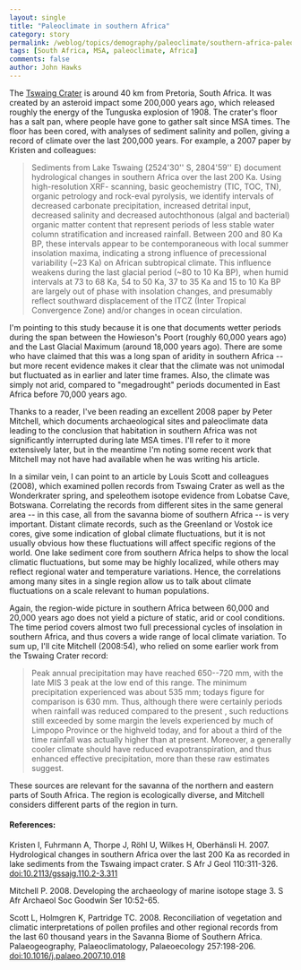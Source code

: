 ```yaml
---
layout: single 
title: "Paleoclimate in southern Africa" 
category: story
permalink: /weblog/topics/demography/paleoclimate/southern-africa-paleoclimate-notes-2009.html
tags: [South Africa, MSA, paleoclimate, Africa] 
comments: false 
author: John Hawks 
---
```


The <a href="http://www.hartrao.ac.za/other/tswaing/tswaing.html">Tswaing Crater</a> is around 40 km from Pretoria, South Africa. It was created by an asteroid impact some 200,000 years ago, which released roughly the energy of the Tunguska explosion of 1908. The crater's floor has a salt pan, where people have gone to gather salt since MSA times. The floor has been cored, with analyses of sediment salinity and pollen, giving a record of climate over the last 200,000 years. For example, a 2007 paper by Kristen and colleagues: 

<blockquote>Sediments from Lake Tswaing (2524'30'' S, 2804'59'' E) document hydrological changes in southern Africa over the last 200 Ka. Using high-resolution XRF- scanning, basic geochemistry (TIC, TOC, TN), organic petrology and rock-eval pyrolysis, we identify intervals of decreased carbonate precipitation, increased detrital input, decreased salinity and decreased autochthonous (algal and bacterial) organic matter content that represent periods of less stable water column stratification and increased rainfall. Between 200 and 80 Ka BP, these intervals appear to be contemporaneous with local summer insolation maxima, indicating a strong influence of precessional variability (~23 Ka) on African subtropical climate. This influence weakens during the last glacial period (~80 to 10 Ka BP), when humid intervals at 73 to 68 Ka, 54 to 50 Ka, 37 to 35 Ka and 15 to 10 Ka BP are largely out of phase with insolation changes, and presumably reflect southward displacement of the ITCZ (Inter Tropical Convergence Zone) and/or changes in ocean circulation.</blockquote>

I'm pointing to this study because it is one that documents wetter periods during the span between the Howieson's Poort (roughly 60,000 years ago) and the Last Glacial Maximum (around 18,000 years ago). There are some who have claimed that this was a long span of aridity in southern Africa -- but more recent evidence makes it clear that the climate was not unimodal but fluctuated as in earlier and later time frames. Also, the climate was simply not arid, compared to "megadrought" periods documented in East Africa before 70,000 years ago. 

Thanks to a reader, I've been reading an excellent 2008 paper by Peter Mitchell, which documents archaeological sites and paleoclimate data leading to the conclusion that habitation in southern Africa was not significantly interrupted during late MSA times. I'll refer to it more extensively later, but in the meantime I'm noting some recent work that Mitchell may not have had available when he was writing his article. 

In a similar vein, I can point to an article by Louis Scott and colleagues (2008), which examined pollen records from Tswaing Crater as well as the Wonderkrater spring, and speleothem isotope evidence from Lobatse Cave, Botswana. Correlating the records from different sites in the same general area -- in this case, all from the savanna biome of southern Africa -- is very important. Distant climate records, such as the Greenland or Vostok ice cores, give some indication of global climate fluctuations, but it is not usually obvious how these fluctuations will affect specific regions of the world. One lake sediment core from southern Africa helps to show the local climatic fluctuations, but some may be highly localized, while others may reflect regional water and temperature variations. Hence, the correlations among many sites in a single region allow us to talk about climate fluctuations on a scale relevant to human populations. 

Again, the region-wide picture in southern Africa between 60,000 and 20,000 years ago does not yield a picture of static, arid or cool conditions. The time period covers almost two full precessional cycles of insolation in southern Africa, and thus covers a wide range of local climate variation. To sum up, I'll cite Mitchell (2008:54), who relied on some earlier work from the Tswaing Crater record:

<blockquote>Peak annual precipitation may have reached 650--720 mm, with the late MIS 3 peak at the low end of this range. The minimum precipitation experienced was about 535 mm; todays figure for comparison is 630 mm. Thus, although there were certainly periods when rainfall was reduced compared to the present , such reductions still exceeded by some margin the levels experienced by much of Limpopo Province or the highveld today, and for about a third of the time rainfall was actually higher than at present. Moreover, a generally cooler climate should have reduced evapotranspiration, and thus enhanced effective precipitation, more than these raw estimates suggest.</blockquote>

These sources are relevant for the savanna of the northern and eastern parts of South Africa. The region is ecologically diverse, and Mitchell considers different parts of the region in turn. 



<h4>References:</h4>

<p class="cite">Kristen I, Fuhrmann A, Thorpe J, R&ouml;hl U, Wilkes H, Oberh&auml;nsli H. 2007. Hydrological changes in southern Africa over the last 200 Ka as recorded in lake sediments from the Tswaing impact crater. S Afr J Geol 110:311-326. <a href="http://dx.doi.org/10.2113/gssajg.110.2-3.311">doi:10.2113/gssajg.110.2-3.311</a></p>

<p class="cite">Mitchell P. 2008. Developing the archaeology of marine isotope stage 3. S Afr Archaeol Soc Goodwin Ser 10:52-65. </p>

<p class="cite">Scott L, Holmgren K, Partridge TC. 2008. Reconciliation of vegetation and climatic interpretations of pollen profiles and other regional records from the last 60 thousand years in the Savanna Biome of Southern Africa. Palaeogeography, Palaeoclimatology, Palaeoecology 257:198-206. <a href="http://dx.doi.org/10.1016/j.palaeo.2007.10.018">doi:10.1016/j.palaeo.2007.10.018</a></p>


